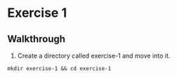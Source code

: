 # Exercise 1

## Walkthrough
1. Create a directory called exercise-1 and move into it.

`mkdir exercise-1 && cd exercise-1`
